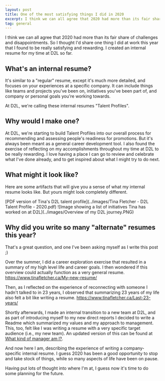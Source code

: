 ```yaml
---
layout: post
title: One of the most satisfying things I did in 2020
excerpt: I think we can all agree that 2020 had more than its fair share of challenges and disappointments. So I thought I'd share one thing I did at work this year that I found to be really satisfying and rewarding. I created an internal resume for my time at D2L so far.
tag: general
---
```


I think we can all agree that 2020 had more than its fair share of challenges and disappointments. So I thought I'd share one thing I did at work this year that I found to be really satisfying and rewarding. I created an internal resume for my time at D2L so far.

What's an internal resume?
---
It's similar to a "regular" resume, except it's much more detailed, and focuses on your experiences at a specific company. It can include things like teams and projects you've been on, initiatives you've been part of, and company or personal goals you're working towards.

At D2L, we're calling these internal resumes "Talent Profiles".


Why would I make one?
---
At D2L, we're starting to build Talent Profiles into our overall process for recommending and assessing people's readiness for promotions. But it's always been meant as a general career development tool. I also found the exercise of reflecting on my accomplishments throughout my time at D2L to be really rewarding. I love having a place I can go to review and celebrate what I've done already, and to get inspired about what I might try to do next.

What might it look like?
---
Here are some artifacts that will give you a sense of what my internal resume looks like. But yours might look completely different.

[PDF version of Tina's D2L talent profile](../images/Tina Fletcher - D2L Talent Profile - 2020.pdf)
![Image showing a list of initiatives Tina has worked on at D2L](../images/Overview of my D2L journey.PNG)

Why did you write so many "alternate" resumes this year?
---
That's a great question, and one I've been asking myself as I write this post ;)

Over the summer, I did a career exploration exercise that resulted in a summary of my high level life and career goals. I then wondered if this overview could actually function as a very general resume. https://www.tinafletcher.ca/My-new-resume/

Then, as I reflected on the experience of reconnecting with someone I hadn't talked to in 23 years, I observed that summarizing 23 years of my life also felt a bit like writing a resume. https://www.tinafletcher.ca/Last-23-years/

Shortly afterwards, I made an internal transition to a new team at D2L, and as part of introducing myself to my new direct reports I decided to write a Readme which summarized my values and my approach to management. This, too, felt like I was writing a resume with a very specific target audience (i.e., my new team). An updated version of this can be found at [What kind of manager am I?](https://www.linkedin.com/feed/update/urn:li:activity:6895370660898844672/).

And now here I am, describing the experience of writing a company-specific internal resume. I guess 2020 has been a good opportunity to stop and take stock of things, while so many aspects of life have been on pause.

Having put lots of thought into where I'm at, I guess now it's time to do some planning for the future.
